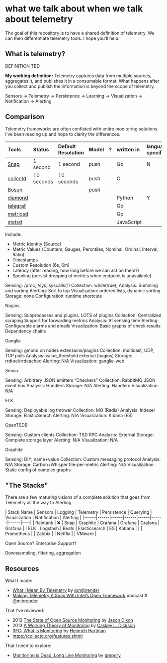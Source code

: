 # what we talk about when we talk about telemetry
The goal of this repository is to have a shared definition of telemetry. We can then differentiate telemetry tools. I hope you'll help.

## What is telemetry?
DEFINITION TBD

**My working definition:** Telemetry captures data from multiple sources, aggregates it, and publishes it in a consumable format. What happens after you collect and publish the information is beyond the scope of telemetry.


Sensors -> Telemetry -> Persistence -> Learning -> Visualization -> Notification -> Alerting 



## Comparison
Telemetry frameworks are often conflated with entire monitoring solutions. I've been reading up and hope to clarity the differences. 

| Tools                                            | Status     | Default Resolution | Model | ? | written in | language specific |
|:-----------------------------------------------------|:-----------|:-------------------|:------|:--|:-----------|:------------------|
| [Snap](https://github.com/intelsdi-x/snap)           | 1 second   | 1 second           | push  |   | Go         | N                 |
| [collectd](https://github.com/collectd/collectd)     | 10 seconds | 10 seconds         | push  |   | C          |                   |
| [Bosun](https://github.com/bosun-monitor/bosun)      |            |                    | push  |   |            |                   |
| [diamond](https://github.com/python-diamond/Diamond) |            |                    |       |   | Python     | Y                 |
| [telegraf](https://github.com/influxdata/telegraf)   |            |                    |       |   | Go         |                   |
| [metricsd](https://github.com/josegonzalez/metricsd) |            |                    |       |   | Go         |                   |
| [statsd](https://github.com/etsy/statsd)             |            |                    |       |   | JavaScript |                   |

Include: 
 * Metric Identity (Source)
 * Metric Values (Counters, Gauges, Percntiles, Nominal, Ordinal, Interval, Ratio)
 * Timestamps 
 * Custom Resolution (6s, 6m)
 * Latency (after reading, how long before we can act on them?)
 * Spooling (persist dropping of metrics when endpoint is unavailable)

Sensing: /proc, /sys, syscalls(1)
Collection: while(true);
Analysis: Summing
 and sorting
Alerting: Sort to top
Visualization: ordered
 lists, dynamic sorting
Storage: none
Configuration:
 runtime shortcuts

Nagios 

Sensing:
Subprocesses and plugins, LOTS of plugins
Collection:
Centralized scraping
Support for forwarding metrics
Analysis: At sensing time
Alerting:
Configurable alarms and emails
Visualization:
Basic graphs of check results
Dependency chains

Ganglia 

Sensing:
gmond on nodes
extensions/plugins
Collection:
multicast, UDP, TCP polls
Analysis:
value_threshold
external (nagios)
Storage: rrdtool/rrdcached
Alerting: N/A
Visualization: ganglia-web


Sensu 

Sensing: Arbitrary JSON emitters “Checkers”
Collection: RabbitMQ JSON event bus
Analysis:
Handlers
Storage: N/A
Alerting:
Handlers
Visualization: N/A


ELK 

Sensing:
Deployable log thrower
Collection:
MQ (Redis)
Analysis:
Indexer
Storage:
ElasticSearch
Alerting: N/A
Visualization:
Kibana (ES)

OpenTSDB 

Sensing:
Custom clients
Collection:
TSD RPC
Analysis:
External
Storage:
Complete storage layer
Alerting: N/A
Visualization: N/A

Graphite 

Sensing:
DIY, name+value
Collection:
Custom messaging protocol
Analysis: N/A
Storage: Carbon+Whisper
file-per-metric
Alerting: N/A
Visualization:
Static config of complex graphs


## "The Stacks" 

There are a few maturing visions of a complete solution that goes from Telemetry all the way to Alerting.  

| Stack Name | Sensors | Logging | Telemetry | Persistence | Querying | Visualization | Notification | Alerting | 
|------|------|------|------|------|------|------|----|
| Raintank | :x: | Snap | Graphite | Grafana | Grafana | Grafana | Grafana | 
| ELK | Logstash | Beats | Elasticsearch | ES | Kabana | |
| Prometheus | 
| Zabbix | 
| Netflix |
| VMware | 

Open Source? 
Enterprise Support?


Downsampling, filtering, aggregation

## Resources

What I made:
* [What I Mean By Telemetry](https://medium.com/intel-sdi/what-i-mean-by-telemetry-b3e1718a6ef8#.ptrr4n607) by [@mjbrender](https://github.com/mjbrender)
* [Making Telemetry A Snap With Intel’s Open Framework](http://packetpushers.net/podcast/podcasts/datanauts-033-making-telemetry-snap-intels-open-framework/) podcast ft [@mjbrender](https://github.com/mjbrender)

That I've reviewed:
* 2012 [The State of Open Source Monitoring](https://speakerdeck.com/obfuscurity/the-state-of-open-source-monitoring) by [Jason Dixon](https://twitter.com/obfuscurity)
* 2013 [A Working Theory of Monitoring](https://www.usenix.org/sites/default/files/conference/protected-files/dickson.pdf) by [Caskey L. Dickson](http://twitter.com/caskey)
* [RFC: What is Monitoring](https://docs.google.com/document/d/1ghi-2L44Hwcg3YFpGv-_SU_3ho2zWkkXaENbsxxpSLs/edit#) by [Heinrich Hartman](https://twitter.com/HeinrichHartman)
* https://collectd.org/features.shtml

That I need to explore:
* [Monitoring is Dead: Long Live Monitoring](https://github.com/grepory/monitorama2016) by [grepory](http://twitter.com/grepory)
